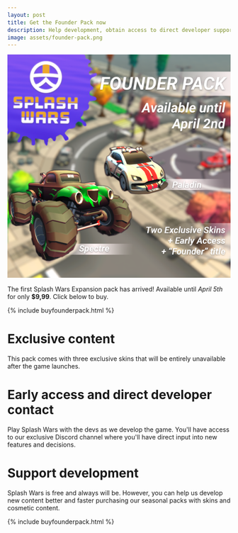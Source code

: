 ```yaml
---
layout: post
title: Get the Founder Pack now
description: Help development, obtain access to direct developer support and unlock exclusive content
image: assets/founder-pack.png
---
```


![Splash Wars Cars](/assets/founder-pack.png)

The first Splash Wars Expansion pack has arrived!
Available until *April 5th* for only **$9,99**. Click below to buy.

{% include buyfounderpack.html %}

# Exclusive content

This pack comes with three exclusive skins that will be entirely unavailable after the game launches.

# Early access and direct developer contact

Play Splash Wars with the devs as we develop the game. You'll have access to our exclusive Discord channel where you'll have direct input into new features and decisions.

# Support development

Splash Wars is free and always will be. However, you can help us develop new content better and faster purchasing our seasonal packs with skins and cosmetic content.

{% include buyfounderpack.html %}
